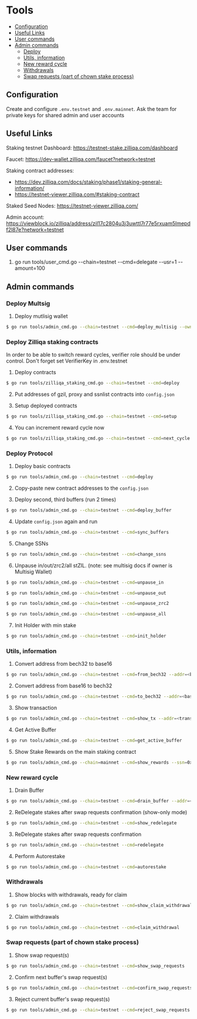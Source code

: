# Tools

- [Configuration](#configuration)
- [Useful Links](#useful-links)
- [User commands](#user-commands)
- [Admin commands](#admin-commands)
    - [Deploy](#deploy)
    - [Utils, information](#utils-information)
    - [New reward cycle](#new-reward-cycle)
    - [Withdrawals](#withdrawals)
    - [Swap requests \(part of chown stake process\)](#swap-requests-part-of-chown-stake-process)

## Configuration

Create and configure `.env.testnet` and `.env.mainnet`. Ask the team for private keys for shared admin and user accounts

## Useful Links

Staking testnet Dashboard:
https://testnet-stake.zilliqa.com/dashboard

Faucet:
https://dev-wallet.zilliqa.com/faucet?network=testnet

Staking contract addresses:
* https://dev.zilliqa.com/docs/staking/phase1/staking-general-information/
* https://testnet-viewer.zilliqa.com/#staking-contract

Staked Seed Nodes:
https://testnet-viewer.zilliqa.com/

Admin account:
https://viewblock.io/zilliqa/address/zil17c2804u3j3uwttl7r77e5rxuam5lmepdf2l87e?network=testnet

## User commands

1. go run tools/user_cmd.go --chain=testnet --cmd=delegate --usr=1 --amount=100

## Admin commands

### Deploy Multsig

1. Deploy mutlisig wallet

```sh
$ go run tools/admin_cmd.go --chain=testnet --cmd=deploy_multisig --owners=0xf61477D7919478e5AfFe1fbd9A0CDCeee9fdE42d,0xE4fB901A2FA3C87ee681cEbb7D7256557f00b015 --signcount=2
```

### Deploy Zilliqa staking contracts

In order to be able to switch reward cycles, verifier role should be under control. Don't forget set VerifierKey in .env.testnet

1. Deploy contracts

```sh
$ go run tools/zilliqa_staking_cmd.go --chain=testnet --cmd=deploy
```

2. Put addresses of gzil, proxy and ssnlist contracts into `config.json`

3. Setup deployed contracts

```sh
$ go run tools/zilliqa_staking_cmd.go --chain=testnet --cmd=setup
```

4. You can increment reward cycle now

```sh
$ go run tools/zilliqa_staking_cmd.go --chain=testnet --cmd=next_cycle
```


### Deploy Protocol

1. Deploy basic contracts

```sh
$ go run tools/admin_cmd.go --chain=testnet --cmd=deploy
```

2. Copy-paste new contract addresses to the `config.json`

3. Deploy second, third buffers (run 2 times)

```sh
$ go run tools/admin_cmd.go --chain=testnet --cmd=deploy_buffer
```

4. Update `config.json` again and run

```sh
$ go run tools/admin_cmd.go --chain=testnet --cmd=sync_buffers
```

5. Change SSNs

```sh
$ go run tools/admin_cmd.go --chain=testnet --cmd=change_ssns
```

6. Unpause in/out/zrc2/all stZIL. (note: see multisig docs if owner is Multisig Wallet)

```sh
$ go run tools/admin_cmd.go --chain=testnet --cmd=unpause_in
```

```sh
$ go run tools/admin_cmd.go --chain=testnet --cmd=unpause_out
```

```sh
$ go run tools/admin_cmd.go --chain=testnet --cmd=unpause_zrc2
```

```sh
$ go run tools/admin_cmd.go --chain=testnet --cmd=unpause_all
```

7. Init Holder with min stake

```sh
$ go run tools/admin_cmd.go --chain=testnet --cmd=init_holder
```


### Utils, information

1. Convert address from bech32 to base16

```sh
$ go run tools/admin_cmd.go --chain=testnet --cmd=from_bech32 --addr=<bech32 addr>
```

2. Convert address from base16 to bech32

```sh
$ go run tools/admin_cmd.go --chain=testnet --cmd=to_bech32 --addr=<base16 addr>
```

3. Show transaction

```sh
$ go run tools/admin_cmd.go --chain=testnet --cmd=show_tx --addr=<transaction hash>
```

4. Get Active Buffer

```sh
$ go run tools/admin_cmd.go --chain=testnet --cmd=get_active_buffer
```

5. Show Stake Rewards on the main staking contract

```sh
$ go run tools/admin_cmd.go --chain=mainnet --cmd=show_rewards --ssn=0x2afe9e18EdD39D927d0FffF8990612FC4aFa2295 --addr=0x30B5259a4E89Dc12B6da7883A9D3cd691F03b386
```

### New reward cycle

1. Drain Buffer

```sh
$ go run tools/admin_cmd.go --chain=testnet --cmd=drain_buffer --addr=<buffer addr>
```

2. ReDelegate stakes after swap requests confirmation (show-only mode)

```sh
$ go run tools/admin_cmd.go --chain=testnet --cmd=show_redelegate
```

3. ReDelegate stakes after swap requests confirmation

```sh
$ go run tools/admin_cmd.go --chain=testnet --cmd=redelegate
```

4. Perform Autorestake

```sh
$ go run tools/admin_cmd.go --chain=testnet --cmd=autorestake
```

### Withdrawals

1. Show blocks with withdrawals, ready for claim

```sh
$ go run tools/admin_cmd.go --chain=testnet --cmd=show_claim_withdrawal
```

2. Claim withdrawals

```sh
$ go run tools/admin_cmd.go --chain=testnet --cmd=claim_withdrawal
```

### Swap requests (part of chown stake process)

1. Show swap request(s)

```sh
$ go run tools/admin_cmd.go --chain=testnet --cmd=show_swap_requests
```

2. Confirm next buffer's swap request(s)

```sh
$ go run tools/admin_cmd.go --chain=testnet --cmd=confirm_swap_requests
```

3. Reject current buffer's swap request(s)

```sh
$ go run tools/admin_cmd.go --chain=testnet --cmd=reject_swap_requests
```
